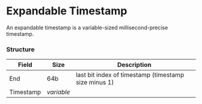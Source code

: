 # Expandable Timestamp

An expandable timestamp is a variable-sized millisecond-precise timestamp.

### Structure

Field    |Size      |Description
---------|----------|-----------
End      |64b       |last bit index of timestamp (timestamp size minus 1)
Timestamp|*variable*|
